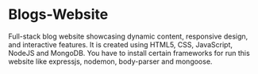 # Blogs-Website
Full-stack blog website showcasing dynamic content, responsive design, and interactive features. It is created using HTML5, CSS, JavaScript, NodeJS and MongoDB. You have to install certain frameworks for run this website like expressjs, nodemon, body-parser and mongoose.
